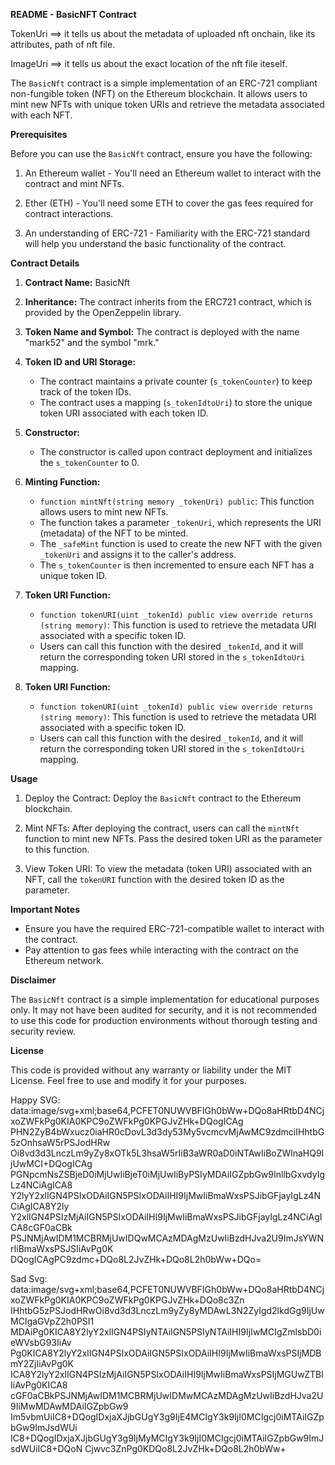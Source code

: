 **README - BasicNFT Contract**

TokenUri ==> it tells us about the metadata of uploaded nft onchain, like its attributes, path of nft file.

ImageUri ==> it tells us about the exact location of the nft file iteself.

The `BasicNft` contract is a simple implementation of an ERC-721 compliant non-fungible token (NFT) on the Ethereum blockchain. It allows users to mint new NFTs with unique token URIs and retrieve the metadata associated with each NFT.

**Prerequisites**

Before you can use the `BasicNft` contract, ensure you have the following:

1. An Ethereum wallet - You'll need an Ethereum wallet to interact with the contract and mint NFTs.

2. Ether (ETH) - You'll need some ETH to cover the gas fees required for contract interactions.

3. An understanding of ERC-721 - Familiarity with the ERC-721 standard will help you understand the basic functionality of the contract.

**Contract Details**

1. **Contract Name:** BasicNft

2. **Inheritance:** The contract inherits from the ERC721 contract, which is provided by the OpenZeppelin library.

3. **Token Name and Symbol:** The contract is deployed with the name "mark52" and the symbol "mrk."

4. **Token ID and URI Storage:**

   - The contract maintains a private counter (`s_tokenCounter`) to keep track of the token IDs.
   - The contract uses a mapping (`s_tokenIdtoUri`) to store the unique token URI associated with each token ID.

5. **Constructor:**

   - The constructor is called upon contract deployment and initializes the `s_tokenCounter` to 0.

6. **Minting Function:**

   - `function mintNft(string memory _tokenUri) public`: This function allows users to mint new NFTs.
   - The function takes a parameter `_tokenUri`, which represents the URI (metadata) of the NFT to be minted.
   - The `_safeMint` function is used to create the new NFT with the given `_tokenUri` and assigns it to the caller's address.
   - The `s_tokenCounter` is then incremented to ensure each NFT has a unique token ID.

7. **Token URI Function:**

   - `function tokenURI(uint _tokenId) public view override returns (string memory)`: This function is used to retrieve the metadata URI associated with a specific token ID.
   - Users can call this function with the desired `_tokenId`, and it will return the corresponding token URI stored in the `s_tokenIdtoUri` mapping.
8. **Token URI Function:**

   - `function tokenURI(uint _tokenId) public view override returns (string memory)`: This function is used to retrieve the metadata URI associated with a specific token ID.
   - Users can call this function with the desired `_tokenId`, and it will return the corresponding token URI stored in the `s_tokenIdtoUri` mapping.

**Usage**

1. Deploy the Contract: Deploy the `BasicNft` contract to the Ethereum blockchain.

2. Mint NFTs: After deploying the contract, users can call the `mintNft` function to mint new NFTs. Pass the desired token URI as the parameter to this function.

3. View Token URI: To view the metadata (token URI) associated with an NFT, call the `tokenURI` function with the desired token ID as the parameter.

**Important Notes**

- Ensure you have the required ERC-721-compatible wallet to interact with the contract.
- Pay attention to gas fees while interacting with the contract on the Ethereum network.

**Disclaimer**

The `BasicNft` contract is a simple implementation for educational purposes only. It may not have been audited for security, and it is not recommended to use this code for production environments without thorough testing and security review.

**License**

This code is provided without any warranty or liability under the MIT License. Feel free to use and modify it for your purposes.

Happy SVG:
data:image/svg+xml;base64,PCFET0NUWVBFIGh0bWw+DQo8aHRtbD4NCjxoZWFkPg0KIA0KPC9oZWFkPg0KPGJvZHk+DQogICAg
PHN2ZyB4bWxucz0iaHR0cDovL3d3dy53My5vcmcvMjAwMC9zdmciIHhtbG5zOnhsaW5rPSJodHRw
Oi8vd3d3LnczLm9yZy8xOTk5L3hsaW5rIiB3aWR0aD0iNTAwIiBoZWlnaHQ9IjUwMCI+DQogICAg
PGNpcmNsZSBjeD0iMjUwIiBjeT0iMjUwIiByPSIyMDAiIGZpbGw9InllbGxvdyIgLz4NCiAgICA8
Y2lyY2xlIGN4PSIxODAiIGN5PSIxODAiIHI9IjMwIiBmaWxsPSJibGFjayIgLz4NCiAgICA8Y2ly
Y2xlIGN4PSIzMjAiIGN5PSIxODAiIHI9IjMwIiBmaWxsPSJibGFjayIgLz4NCiAgICA8cGF0aCBk
PSJNMjAwIDM1MCBRMjUwIDQwMCAzMDAgMzUwIiBzdHJva2U9ImJsYWNrIiBmaWxsPSJSIiAvPg0K
DQogICAgPC9zdmc+DQo8L2JvZHk+DQo8L2h0bWw+DQo=

Sad Svg:
data:image/svg+xml;base64,PCFET0NUWVBFIGh0bWw+DQo8aHRtbD4NCjxoZWFkPg0KIA0KPC9oZWFkPg0KPGJvZHk+DQo8c3Zn
IHhtbG5zPSJodHRwOi8vd3d3LnczLm9yZy8yMDAwL3N2ZyIgd2lkdGg9IjUwMCIgaGVpZ2h0PSI1
MDAiPg0KICA8Y2lyY2xlIGN4PSIyNTAiIGN5PSIyNTAiIHI9IjIwMCIgZmlsbD0ieWVsbG93IiAv
Pg0KICA8Y2lyY2xlIGN4PSIxODAiIGN5PSIxODAiIHI9IjMwIiBmaWxsPSIjMDBmY2ZjIiAvPg0K
ICA8Y2lyY2xlIGN4PSIzMjAiIGN5PSIxODAiIHI9IjMwIiBmaWxsPSIjMGUwZTBlIiAvPg0KICA8
cGF0aCBkPSJNMjAwIDM1MCBRMjUwIDMwMCAzMDAgMzUwIiBzdHJva2U9IiMwMDAwMDAiIGZpbGw9
Im5vbmUiIC8+DQogIDxjaXJjbGUgY3g9IjE4MCIgY3k9IjI0MCIgcj0iMTAiIGZpbGw9ImJsdWUi
IC8+DQogIDxjaXJjbGUgY3g9IjMyMCIgY3k9IjI0MCIgcj0iMTAiIGZpbGw9ImJsdWUiIC8+DQoN
Cjwvc3ZnPg0KDQo8L2JvZHk+DQo8L2h0bWw+